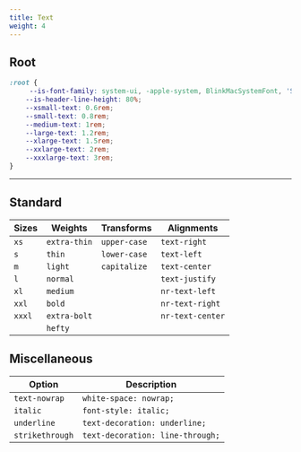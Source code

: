 ```yaml
---
title: Text
weight: 4
---
```


## Root 

```css
:root {
     --is-font-family: system-ui, -apple-system, BlinkMacSystemFont, 'Segoe UI', Roboto, Oxygen, Ubuntu, Cantarell, 'Open Sans', 'Helvetica Neue', sans-serif;
    --is-header-line-height: 80%;
    --xsmall-text: 0.6rem;
    --small-text: 0.8rem;
    --medium-text: 1rem;
    --large-text: 1.2rem;
    --xlarge-text: 1.5rem;
    --xxlarge-text: 2rem;
    --xxxlarge-text: 3rem;
}
```

---

## Standard

|Sizes|Weights|Transforms|Alignments|
|-|-|-|-|
|`xs`|`extra-thin`|`upper-case`|`text-right`|
|`s`|`thin`|`lower-case`|`text-left`|
|`m`|`light`|`capitalize`|`text-center`|
|`l`|`normal`||`text-justify`|
|`xl`|`medium`||`nr-text-left`|
|`xxl`|`bold`||`nr-text-right`|
|`xxxl`|`extra-bolt`||`nr-text-center`|
||`hefty`|||



## Miscellaneous 

|Option|Description|
|-|-|
|`text-nowrap`|`white-space: nowrap;`|
|`italic`|`font-style: italic;`|
|`underline`|`text-decoration: underline;`|
|`strikethrough`|`text-decoration: line-through;`|